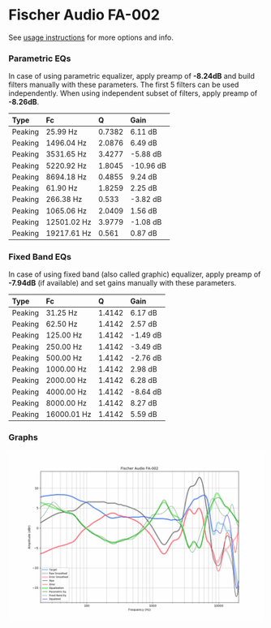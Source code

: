 # Fischer Audio FA-002
See [usage instructions](https://github.com/jaakkopasanen/AutoEq#usage) for more options and info.

### Parametric EQs
In case of using parametric equalizer, apply preamp of **-8.24dB** and build filters manually
with these parameters. The first 5 filters can be used independently.
When using independent subset of filters, apply preamp of **-8.26dB**.

| Type    | Fc          |      Q | Gain      |
|:--------|:------------|:-------|:----------|
| Peaking | 25.99 Hz    | 0.7382 | 6.11 dB   |
| Peaking | 1496.04 Hz  | 2.0876 | 6.49 dB   |
| Peaking | 3531.65 Hz  | 3.4277 | -5.88 dB  |
| Peaking | 5220.92 Hz  | 1.8045 | -10.96 dB |
| Peaking | 8694.18 Hz  | 0.4855 | 9.24 dB   |
| Peaking | 61.90 Hz    | 1.8259 | 2.25 dB   |
| Peaking | 266.38 Hz   | 0.533  | -3.82 dB  |
| Peaking | 1065.06 Hz  | 2.0409 | 1.56 dB   |
| Peaking | 12501.02 Hz | 3.9779 | -1.08 dB  |
| Peaking | 19217.61 Hz | 0.561  | 0.87 dB   |

### Fixed Band EQs
In case of using fixed band (also called graphic) equalizer, apply preamp of **-7.94dB**
(if available) and set gains manually with these parameters.

| Type    | Fc          |      Q | Gain     |
|:--------|:------------|:-------|:---------|
| Peaking | 31.25 Hz    | 1.4142 | 6.17 dB  |
| Peaking | 62.50 Hz    | 1.4142 | 2.57 dB  |
| Peaking | 125.00 Hz   | 1.4142 | -1.49 dB |
| Peaking | 250.00 Hz   | 1.4142 | -3.49 dB |
| Peaking | 500.00 Hz   | 1.4142 | -2.76 dB |
| Peaking | 1000.00 Hz  | 1.4142 | 2.98 dB  |
| Peaking | 2000.00 Hz  | 1.4142 | 6.28 dB  |
| Peaking | 4000.00 Hz  | 1.4142 | -8.64 dB |
| Peaking | 8000.00 Hz  | 1.4142 | 8.27 dB  |
| Peaking | 16000.01 Hz | 1.4142 | 5.59 dB  |

### Graphs
![](./Fischer%20Audio%20FA-002.png)